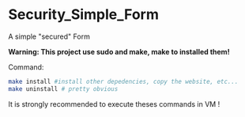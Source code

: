 # Security_Simple_Form
A simple "secured" Form

**Warning: This project use sudo and make, make to installed them!**

Command:
```sh
make install #install other depedencies, copy the website, etc...
make uninstall # pretty obvious
```
It is strongly recommended to execute theses commands in VM !
